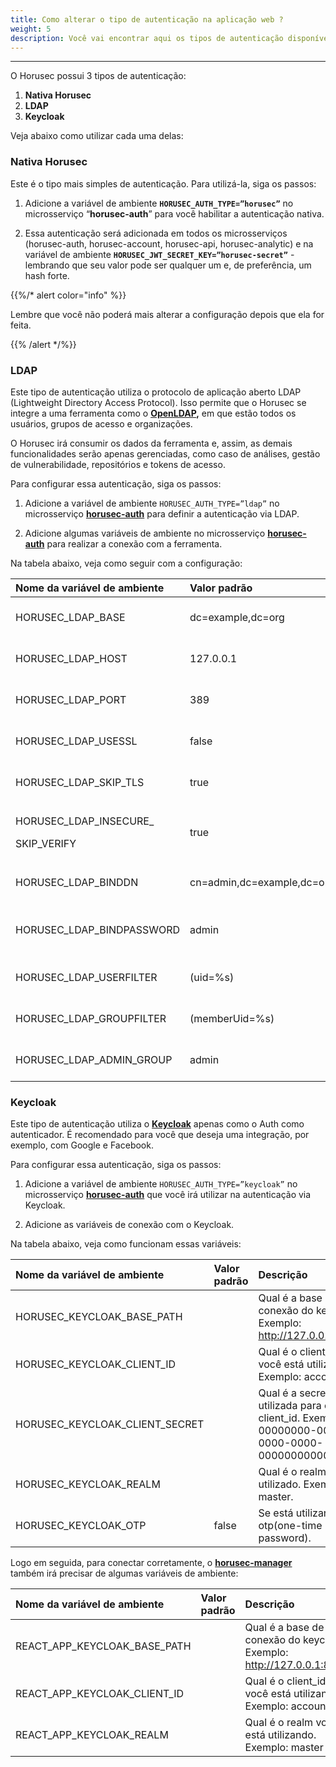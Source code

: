 ```yaml
---
title: Como alterar o tipo de autenticação na aplicação web ?
weight: 5
description: Você vai encontrar aqui os tipos de autenticação disponíveis na aplicação web do Horusec.
---
```


---

O Horusec possui 3 tipos de autenticação:

1. **Nativa Horusec**
2. **LDAP**
3. **Keycloak**

Veja abaixo como utilizar cada uma delas:

### **Nativa Horusec**

Este é o tipo mais simples de autenticação. Para utilizá-la,  siga os passos:

1. Adicione a variável de ambiente **`HORUSEC_AUTH_TYPE=”horusec”`** no microsserviço “**horusec-auth**” para você habilitar a autenticação nativa.

2. Essa autenticação será adicionada em todos os microsserviços \(horusec-auth, horusec-account, horusec-api, horusec-analytic\) e na variável de ambiente  **`HORUSEC_JWT_SECRET_KEY=”horusec-secret”`** - lembrando que seu valor pode ser qualquer um e, de preferência, um hash forte. 

{{%/* alert color="info" %}}

Lembre que você não poderá mais alterar a configuração depois que ela for feita.

{{% /alert */%}}

### **LDAP**

Este tipo de autenticação utiliza o protocolo de aplicação aberto LDAP \(Lightweight Directory Access Protocol\). Isso permite que o Horusec se integre a uma ferramenta como o [**OpenLDAP**](https://www.openldap.org/)**,** em que estão todos os usuários, grupos de acesso e organizações. 

O Horusec irá consumir os dados da ferramenta e, assim,  as demais funcionalidades serão apenas gerenciadas, como caso de análises, gestão de vulnerabilidade, repositórios e tokens de acesso.

Para configurar essa autenticação, siga os passos: 

1. Adicione a variável de ambiente `HORUSEC_AUTH_TYPE=”ldap”` no microsserviço [**horusec-auth**](https://github.com/ZupIT/horusec/tree/master/horusec-auth#horusec-auth)  para definir a autenticação via LDAP.

2. Adicione algumas variáveis de ambiente no microsserviço [**horusec-auth**](https://github.com/ZupIT/horusec/tree/master/horusec-auth#horusec-auth) para realizar a conexão com a ferramenta. 

Na tabela abaixo, veja como seguir com a configuração:   


<table>
  <thead>
    <tr>
      <th style="text-align:left"><b>Nome da vari&#xE1;vel de ambiente</b>
      </th>
      <th style="text-align:left"><b>Valor padr&#xE3;o</b>
      </th>
      <th style="text-align:left"><b>Descri&#xE7;&#xE3;o</b>
      </th>
    </tr>
  </thead>
  <tbody>
    <tr>
      <td style="text-align:left">HORUSEC_LDAP_BASE</td>
      <td style="text-align:left">dc=example,dc=org</td>
      <td style="text-align:left">Base de conex&#xE3;o do LDAP.</td>
    </tr>
    <tr>
      <td style="text-align:left">HORUSEC_LDAP_HOST</td>
      <td style="text-align:left">127.0.0.1</td>
      <td style="text-align:left">Host de conex&#xE3;o do LDAP.</td>
    </tr>
    <tr>
      <td style="text-align:left">HORUSEC_LDAP_PORT</td>
      <td style="text-align:left">389</td>
      <td style="text-align:left">Porta de conex&#xE3;o do LDAP.</td>
    </tr>
    <tr>
      <td style="text-align:left">HORUSEC_LDAP_USESSL</td>
      <td style="text-align:left">false</td>
      <td style="text-align:left">Verifica se voc&#xEA; deseja usar o SSL.</td>
    </tr>
    <tr>
      <td style="text-align:left">HORUSEC_LDAP_SKIP_TLS</td>
      <td style="text-align:left">true</td>
      <td style="text-align:left">Verifica se voc&#xEA; deseja pular o TLS.</td>
    </tr>
    <tr>
      <td style="text-align:left">
        <p>HORUSEC_LDAP_INSECURE_</p>
        <p>SKIP_VERIFY</p>
      </td>
      <td style="text-align:left">true</td>
      <td style="text-align:left">Verifica se voc&#xEA; desejar pular a verifica&#xE7;&#xE3;o de inseguran&#xE7;a.</td>
    </tr>
    <tr>
      <td style="text-align:left">HORUSEC_LDAP_BINDDN</td>
      <td style="text-align:left">cn=admin,dc=example,dc=org</td>
      <td style="text-align:left">Defini&#xE7;&#xE3;o para a entidade admin do Ldap.</td>
    </tr>
    <tr>
      <td style="text-align:left">HORUSEC_LDAP_BINDPASSWORD</td>
      <td style="text-align:left">admin</td>
      <td style="text-align:left">Defini&#xE7;&#xE3;o da senha da entidade admin do ldap.</td>
    </tr>
    <tr>
      <td style="text-align:left">HORUSEC_LDAP_USERFILTER</td>
      <td style="text-align:left">(uid=%s)</td>
      <td style="text-align:left">Qual &#xE9; a forma de filtros para os usu&#xE1;rios.</td>
    </tr>
    <tr>
      <td style="text-align:left">HORUSEC_LDAP_GROUPFILTER</td>
      <td style="text-align:left">(memberUid=%s)</td>
      <td style="text-align:left">Qual &#xE9; a forma de filtro de para os grupos.</td>
    </tr>
    <tr>
      <td style="text-align:left">HORUSEC_LDAP_ADMIN_GROUP</td>
      <td style="text-align:left">admin</td>
      <td style="text-align:left">Qual &#xE9; o nome do grupo de administradores.</td>
    </tr>
  </tbody>
</table>

### **Keycloak**

Este tipo de autenticação utiliza o [**Keycloak**](https://www.keycloak.org/documentation) apenas como o Auth como autenticador. É recomendado para você que deseja uma integração, por exemplo, com Google e Facebook. 

Para configurar essa autenticação, siga os passos:

1. Adicione a variável de ambiente `HORUSEC_AUTH_TYPE=”keycloak”` no microsserviço [**horusec-auth**](https://github.com/ZupIT/horusec/tree/master/horusec-auth#horusec-auth) que você irá utilizar na autenticação via Keycloak.

2. Adicione as variáveis de conexão com o Keycloak.

Na tabela abaixo, veja como funcionam essas variáveis:

| **Nome da variável de ambiente** | **Valor padrão** | **Descrição** |
| :--- | :--- | :--- |
| HORUSEC\_KEYCLOAK\_BASE\_PATH |  | Qual é a base de conexão do keycloak.  Exemplo: http://127.0.0.1:8080. |
| HORUSEC\_KEYCLOAK\_CLIENT\_ID |  | Qual é o client\_id que você está utilizando. Exemplo: account. |
| HORUSEC\_KEYCLOAK\_CLIENT\_SECRET |  | Qual é a secret utilizada para o client\_id.  Exemplo: 00000000-0000-0000-0000-000000000000. |
| HORUSEC\_KEYCLOAK\_REALM |  | Qual é o realm utilizado.  Exemplo: master. |
| HORUSEC\_KEYCLOAK\_OTP | false | Se está utilizando otp\(one-time password\). |

Logo em seguida, para conectar corretamente, o [**horusec-manager**](https://github.com/ZupIT/horusec/tree/master/horusec-manager) também irá precisar de algumas variáveis de ambiente:

| **Nome da variável de ambiente** | **Valor padrão** | **Descrição** |
| :--- | :--- | :--- |
| REACT\_APP\_KEYCLOAK\_BASE\_PATH |  | Qual é a base de conexão do keycloak.  Exemplo: http://127.0.0.1:8080. |
| REACT\_APP\_KEYCLOAK\_CLIENT\_ID |  | Qual é o client\_id que você está utilizando. Exemplo: account. |
| REACT\_APP\_KEYCLOAK\_REALM |  | Qual é o realm você está utilizando.  Exemplo: master |

